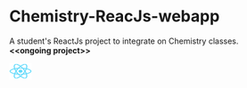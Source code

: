 # Chemistry-ReacJs-webapp 
A student's ReactJs project to integrate on Chemistry classes. <br>
<strong>&lt;&lt;ongoing project&gt;&gt;</strong>
<div style="display: inline_block">
  <img align="center" alt="Rafa-Cplusplus" height="30" width="40" src="https://raw.githubusercontent.com/devicons/devicon/master/icons/react/react-original.svg">
</div>
